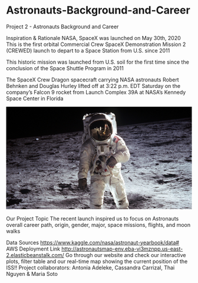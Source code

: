# Astronauts-Background-and-Career
Project 2 - Astronauts Background and Career

Inspiration & Rationale
NASA, SpaceX was launched on May 30th, 2020 This is the first orbital Commercial Crew SpaceX Demonstration Mission 2 (CREWED) launch to depart to a Space Station from U.S. since 2011

This historic mission was launched from U.S. soil for the first time since the conclusion of the Space Shuttle Program in 2011

The SpaceX Crew Dragon spacecraft carrying NASA astronauts Robert Behnken and Douglas Hurley lifted off at 3:22 p.m. EDT Saturday on the company’s Falcon 9 rocket from Launch Complex 39A at NASA’s Kennedy Space Center in Florida

![moon-landing.jpg](static/images/moon-landing.jpg)


Our Project Topic
The recent launch inspired us to focus on Astronauts overall career path, origin, gender, major, space missions, flights, and moon walks

Data Sources
https://www.kaggle.com/nasa/astronaut-yearbook/data#
AWS Deployment Link
http://astronautsmap-env.eba-vi3mznpp.us-east-2.elasticbeanstalk.com/
Go through our website and check our interactive plots, filter table and our real-time map showing the current position of the ISS!!
Project collaborators: Antonia Adeleke, Cassandra Carrizal, Thai Nguyen & Maria Soto
